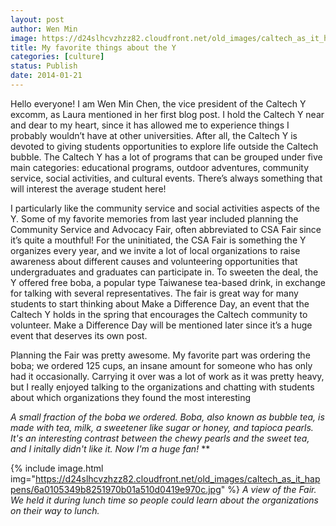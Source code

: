 ```yaml
---
layout: post
author: Wen Min
image: https://d24slhcvzhzz82.cloudfront.net/old_images/caltech_as_it_happens/6a0105349b8251970b01a510d03801970c.jpg
title: My favorite things about the Y
categories: [culture]
status: Publish
date: 2014-01-21
---
```


Hello everyone! I am Wen Min Chen, the vice president of the Caltech Y excomm, as Laura mentioned in her first blog post. I hold the Caltech Y near and dear to my heart, since it has allowed me to experience things I probably wouldn’t have at other universities. After all, the Caltech Y is devoted to giving students opportunities to explore life outside the Caltech bubble. The Caltech Y has a lot of programs that can be grouped under five main categories: educational programs, outdoor adventures, community service, social activities, and cultural events. There’s always something that will interest the average student here!

I particularly like the community service and social activities aspects of the Y. Some of my favorite memories from last year included planning the Community Service and Advocacy Fair, often abbreviated to CSA Fair since it’s quite a mouthful! For the uninitiated, the CSA Fair is something the Y organizes every year, and we invite a lot of local organizations to raise awareness about different causes and volunteering opportunities that undergraduates and graduates can participate in. To sweeten the deal, the Y offered free boba, a popular type Taiwanese tea-based drink, in exchange for talking with several representatives. The fair is great way for many students to start thinking about Make a Difference Day, an event that the Caltech Y holds in the spring that encourages the Caltech community to volunteer. Make a Difference Day will be mentioned later since it’s a huge event that deserves its own post.

Planning the Fair was pretty awesome. My favorite part was ordering the boba; we ordered 125 cups, an insane amount for someone who has only had it occasionally. Carrying it over was a lot of work as it was pretty heavy, but I really enjoyed talking to the organizations and chatting with students about which organizations they found the most interesting

*A small fraction of the boba we ordered. Boba, also known as bubble tea, is made with tea, milk, a sweetener like sugar or honey, and tapioca pearls. It's an interesting contrast between the chewy pearls and the sweet tea, and I initally didn't like it. Now I'm a huge fan!*
**


{% include image.html img="https://d24slhcvzhzz82.cloudfront.net/old_images/caltech_as_it_happens/6a0105349b8251970b01a510d0419e970c.jpg" %}
*A view of the Fair. We held it during lunch time so people could learn about the organizations on their way to lunch.*
